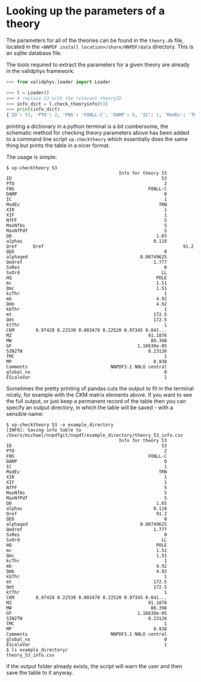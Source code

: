 # Looking up the parameters of a theory

The parameters for all of the theories can be found in the `theory.db` file,
located in the `<NNPDF install location>/share/NNPDF/data` directory. This is
an sqlite database file.

The tools required to extract the parameters for a given theory are already in
the validphys framework:

```python
>>> from validphys.loader import Loader

>>> l = Loader()
>>> # replace 53 with the relevant theoryID
>>> info_dict = l.check_theoryinfo(53)
>>> print(info_dict)
{'ID': 53, 'PTO': 2, 'FNS': 'FONLL-C', 'DAMP': 0, 'IC': 1, 'ModEv': 'TRN', 'XIR': 1.0, 'XIF': 1.0, 'NfFF': 5, 'MaxNfAs': 5, 'MaxNfPdf': 5, 'Q0': 1.65, 'alphas': 0.118, 'Qref': 91.2, 'QED': 0, 'alphaqed': 0.007496252, 'Qedref': 1.777, 'SxRes': 0, 'SxOrd': 'LL', 'HQ': 'POLE', 'mc': 1.51, 'Qmc': 1.51, 'kcThr': 1.0, 'mb': 4.92, 'Qmb': 4.92, 'kbThr': 1.0, 'mt': 172.5, 'Qmt': 172.5, 'ktThr': 1.0, 'CKM': '0.97428 0.22530 0.003470 0.22520 0.97345 0.041000 0.00862 0.04030 0.999152', 'MZ': 91.1876, 'MW': 80.398, 'GF': 1.1663787e-05, 'SIN2TW': 0.23126, 'TMC': 1, 'MP': 0.938, 'Comments': 'NNPDF3.1 NNLO central', 'global_nx': 0, 'EScaleVar': 1}
```

printing a dictionary in a python terminal is a bit cumbersome, the schematic
method for checking theory parameters above has been added to a command line
script `vp-checktheory` which essentially does the same thing but prints the
table in a nicer format.

The usage is simple:

```
$ vp-checktheory 53
                                          Info for theory 53
ID                                                        53
PTO                                                        2
FNS                                                  FONLL-C
DAMP                                                       0
IC                                                         1
ModEv                                                    TRN
XIR                                                        1
XIF                                                        1
NfFF                                                       5
MaxNfAs                                                    5
MaxNfPdf                                                   5
Q0                                                      1.65
alphas                                                 0.118
Qref      Qref                                                    91.2
QED                                                        0
alphaqed                                          0.00749625
Qedref                                                 1.777
SxRes                                                      0
SxOrd                                                     LL
HQ                                                      POLE
mc                                                      1.51
Qmc                                                     1.51
kcThr                                                      1
mb                                                      4.92
Qmb                                                     4.92
kbThr                                                      1
mt                                                     172.5
Qmt                                                    172.5
ktThr                                                      1
CKM        0.97428 0.22530 0.003470 0.22520 0.97345 0.041...
MZ                                                   91.1876
MW                                                    80.398
GF                                               1.16638e-05
SIN2TW                                               0.23126
TMC                                                        1
MP                                                     0.938
Comments                               NNPDF3.1 NNLO central
global_nx                                                  0
EScaleVar                                                  1
```

Sometimes the pretty printing of pandas cuts the output to fit in the terminal
nicely, for example with the CKM matrix elements above. If you want to see the
full output, or just keep a permanent record of the table then you can specify
an output directory, in which the table will be saved - with a sensible name:

```
$ vp-checktheory 53 -o example_directory
[INFO]: Saving info table to /Users/michael/nnpdfgit/nnpdf/example_directory/theory_53_info.csv
                                          Info for theory 53
ID                                                        53
PTO                                                        2
FNS                                                  FONLL-C
DAMP                                                       0
IC                                                         1
ModEv                                                    TRN
XIR                                                        1
XIF                                                        1
NfFF                                                       5
MaxNfAs                                                    5
MaxNfPdf                                                   5
Q0                                                      1.65
alphas                                                 0.118
Qref                                                    91.2
QED                                                        0
alphaqed                                          0.00749625
Qedref                                                 1.777
SxRes                                                      0
SxOrd                                                     LL
HQ                                                      POLE
mc                                                      1.51
Qmc                                                     1.51
kcThr                                                      1
mb                                                      4.92
Qmb                                                     4.92
kbThr                                                      1
mt                                                     172.5
Qmt                                                    172.5
ktThr                                                      1
CKM        0.97428 0.22530 0.003470 0.22520 0.97345 0.041...
MZ                                                   91.1876
MW                                                    80.398
GF                                               1.16638e-05
SIN2TW                                               0.23126
TMC                                                        1
MP                                                     0.938
Comments                               NNPDF3.1 NNLO central
global_nx                                                  0
EScaleVar                                                  1
$ ls example_directory/
theory_53_info.csv
```

if the output folder already exists, the script will warn the user and then save
the table to it anyway.
